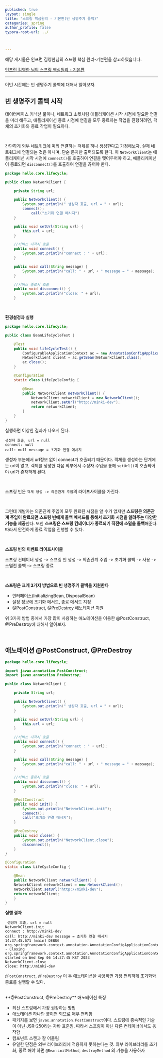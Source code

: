 ```yaml
---
published: true
layout: single
title: "스프링 핵심원리 - 기본편(빈 생명주기 콜백)"
categories: spring
author_profile: false
typora-root-url: ../



---
```


해당 게시물은 인프런 김영한님의 스프링 핵심 원리-기본편을 참고하였습니다.

[인프런 김영한 님의 스프링 핵심원리 - 기본편](https://www.inflearn.com/course/%EC%8A%A4%ED%94%84%EB%A7%81-%ED%95%B5%EC%8B%AC-%EC%9B%90%EB%A6%AC-%EA%B8%B0%EB%B3%B8%ED%8E%B8)



-----------

이번 시간에는 빈 생명주기 콜백에 대해서 알아보자.

## 빈 생명주기 콜백 시작

데이터베이스 커넥션 풀이나, 네트워크 소켓처럼 애플리케이션 시작 시점에 필요한 연결을 미리 해두고, 애플리케이션 종료 시점에 연결을 모두 종료하는 작업을 진행하려면, 객체의 초기화와 종료 작업이 필요하다.

<br>

간단하게 외부 네트워크에 미리 연결하는 객체를 하나 생성한다고 가정해보자. 실제 네트워크에 연결되는 것은 아니며, 단순 문자만 출력되도록 한다. 이 `NetworkClient`는 애플리케이션 시작 시점에 `connect()`를 호출하여 연결을 맺어두어야 하고, 애플리케이션이 종료되면 `disconnect()`를 호출하여 연결을 끊어야 한다.

```java
package hello.core.lifecycle;

public class NetworkClient {

    private String url;

    public NetworkClient() {
        System.out.println(" 생성자 호출, url = " + url);
      	connect();
    		call("초기화 연결 메시지")
    }

    public void setUrl(String url) {
        this.url = url;
    }

    //서비스 시작시 호출
    public void connect() {
        System.out.println("connect : " + url);
    }

    public void call(String message) {
        System.out.println("call: " + url + " message = " + message);
    }

    //서비스 종료시 호출
    public void disconnect() {
        System.out.println("close: " + url);
    }
```

<br>

**환경설정과 실행**

```java
package hello.core.lifecycle;

public class BeanLifeCycleTest {

    @Test
    public void lifeCycleTest() {
        ConfigurableApplicationContext ac = new AnnotationConfigApplicationContext(LifeCycleConfig.class);
        NetworkClient client = ac.getBean(NetworkClient.class);
        ac.close();
    }

    @Configuration
    static class LifeCycleConfig {

        @Bean
        public NetworkClient networkClient() {
            NetworkClient networkClient = new NetworkClient();
            networkClient.setUrl("http://minki-dev");
            return networkClient;
        }
    }
}

```

실행하면 이상한 결과가 나오게 된다.

```
생성자 호출, url = null
connect: null
call: null message = 초기화 연결 메시지
```

생성자 부분에서 url정보 없이 connect가 호출되기 때문이다. 객체를 생성하는 단계에는 url이 없고, 객체를 생성한 다음 외부에서 수정자 주입을 통해 `setUrl()`이 호출되어야 url가 존재하게 된다.

<br>

스프링 빈은 `객체 생성 -> 의존관계 주입`의 라이프사이클을 가진다.

<br>

그런데 개발자는 의존관계 주입이 모두 완료된 시점을 알 수가 없지만 **스프링은 의존관계 주입이 완료되면 스프링 빈에게 콜백 메서드를 통해서 초기화 시점을 알려주는 다양한 기능을 제공**한다. 또한 **스프링은 스프링 컨테이너가 종료되기 직전에 소멸을 콜백**해준다. 따라서 안전하게 종료 작업을 진행할 수 있다. 

<br>

**스프링 빈의 이벤트 라이프사이클**

스프링 컨테이너 생성 -> 스프링 빈 생성 -> 의존관계 주입 -> 초기화 콜백 -> 사용 -> 소멸전 콜백 -> 스프링 종료

<br>

**스프링은 크게 3가지 방법으로 빈 생명주기 콜백을 지원한다**

- 인터페이스(InitializingBean, DisposalBean)
- 설정 정보에 초기화 메서드, 종료 메서드 지정
- @PostConstruct, @PreDestroy 애노테이션 지원

위 3가지 방법 중에서 가장 많이 사용하는 애노테이션을 이용한 @PostConstruct, @PreDestroy에 대해서 알아보자.

<br>

## 애노테이션 @PostConstruct, @PreDestroy

```java
package hello.core.lifecycle;

import javax.annotation.PostConstruct;
import javax.annotation.PreDestroy;

public class NetworkClient {

    private String url;

    public NetworkClient() {
        System.out.println(" 생성자 호출, url = " + url);
    }

    public void setUrl(String url) {
        this.url = url;
    }

    //서비스 시작시 호출
    public void connect() {
        System.out.println("connect : " + url);
    }

    public void call(String message) {
        System.out.println("call: " + url + " message = " + message);
    }

    //서비스 종료시 호출
    public void disconnect() {
        System.out.println("close: " + url);
    }

    @PostConstruct
    public void init() {
        System.out.println("NetworkClient.init");
        connect();
        call("초기화 연결 메시지");
    }

    @PreDestroy
    public void close() {
        System.out.println("NetworkClient.close");
        disconnect();
    }
}

```

```java
@Configuration
static class LifeCycleConfig {

	@Bean
	public NetworkClient networkClient() {
	NetworkClient networkClient = new NetworkClient();
	networkClient.setUrl("http://minki-dev");
	return networkClient;
	}
}
```

**실행 결과**

```
 생성자 호출, url = null
NetworkClient.init
connect : http://minki-dev
call: http://minki-dev message = 초기화 연결 메시지
14:37:45.671 [main] DEBUG org.springframework.context.annotation.AnnotationConfigApplicationContext - Closing org.springframework.context.annotation.AnnotationConfigApplicationContext@4659191b, started on Wed Sep 06 14:37:45 KST 2023
NetworkClient.close
close: http://minki-dev
```

`@PostConstruct`, `@PreDestroy` 이 두 애노테이션을 사용하면 가장 편리하게 초기화와 종료를 실행할 수 있다.

<br>
**@PostConstruct, @PreDestroy** 애노테이션 특징

- 최신 스프링에서 가장 권장하는 방법
- 애노테이션 하나만 붙이면 되므로 매우 편리함
- 패키지를 보면 `javax.annotation.PostConstruct`이다. 스프링에 종속적인 기술이 아닌 JSR-250라는 자바 표준임. 따라서 스프링이 아닌 다른 컨테이너에서도 동작함
- 컴포넌트 스캔과 잘 어울림
- 유일한 단점은 외부 라이브러리에 적용하지 못하는다는 것. 외부 라이브러리를 초기화, 종료 해야 하면 `@Bean` `initMethod`, `destroyMethod` 의 기능을 사용하자







